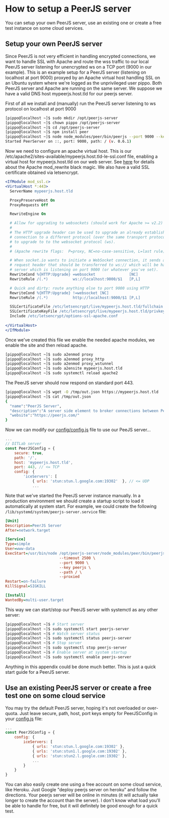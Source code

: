# How to setup a PeerJS server

You can setup your own PeerJS server, use an existing one or create a free test instance on some cloud services.

## Setup your own PeerJS server

Since PeerJS is not very efficient in handling encrypted connections, we want to handle SSL with Apache and route the wss traffic to our local PeerJS server listening for unencrypted ws on a TCP port (9000 in our example). This is an example setup for a PeerJS server (listening on localhost at port 9000) proxyed by an Apache virtual host handling SSL on an Ubuntu system where we're logged as the unprivileged user pippo. Both PeerJS server and Apache are running on the same server. We suppose we have a valid DNS host mypeerjs.host.tld for our peerjs server.

First of all we install and (manually) run the PeerJS server listening to ws protocol on localhost at port 9000
```bash
[pippo@localhost ~]$ sudo mkdir /opt/peerjs-server
[pippo@localhost ~]$ chown pippo /opt/peerjs-server 
[pippo@localhost ~]$ cd /opt/peerjs-server
[pippo@localhost ~]$ npm install peer
[pippo@localhost ~]$ node node_modules/peer/bin/peerjs --port 9000 --key peerjs --path / --proxied
Started PeerServer on ::, port: 9000, path: / (v. 0.6.1)
```
Now we need to configure an apache virtual host. This is our /etc/apache2/sites-available/mypeerjs.host.tld-le-ssl.conf file, enabling a virtual host for mypeerjs.host.tld on our web server. See [here](https://stackoverflow.com/questions/27526281/websockets-and-apache-proxy-how-to-configure-mod-proxy-wstunnel) for details about the Apache mod_rewrite black magic. We also have a valid SSL certificate obtained via letsencrypt.
```apache
<IfModule mod_ssl.c>
<VirtualHost *:443>
  ServerName mypeerjs.host.tld

  ProxyPreserveHost On
  ProxyRequests Off

  RewriteEngine On

  # Allow for upgrading to websockets (should work for Apache >= v2.2)
  #
  # The HTTP upgrade header can be used to upgrade an already established client/server
  # connection to a different protocol (over the same transport protocol). Here we want
  # to upgrade to to the websocket protocol (ws).
  #
  # (Apache rewrite flags:  P=proxy, NC=no-case-sensitive, L=last rule)

  # When socket.io wants to initiate a WebSocket connection, it sends an "upgrade: websocket"
  # request header that should be transferred to ws:// which will be handled by the PeerJS
  # server which is listening on port 9000 (or whatever you've set).
  RewriteCond %{HTTP:Upgrade} =websocket               [NC]
  RewriteRule /(.*)           ws://localhost:9000/$1   [P,L]

  # Quick and dirty: route anything else to port 9000 using HTTP
  RewriteCond %{HTTP:Upgrade} !=websocket [NC]
  RewriteRule /(.*)           http://localhost:9000/$1 [P,L]

  SSLCertificateFile /etc/letsencrypt/live/mypeerjs.host.tld/fullchain.pem
  SSLCertificateKeyFile /etc/letsencrypt/live/mypeerjs.host.tld/privkey.pem
  Include /etc/letsencrypt/options-ssl-apache.conf
  
</VirtualHost>
</IfModule>
```
Once we've created this file we enable the needed apache modules, we enable the site and then reload apache.
```bash
[pippo@localhost ~]$ sudo a2enmod proxy
[pippo@localhost ~]$ sudo a2enmod proxy_http
[pippo@localhost ~]$ sudo a2enmod proxy_wstunnel
[pippo@localhost ~]$ sudo a2ensite mypeerjs.host.tld
[pippo@localhost ~]$ sudo systemctl reload apache2
```
The PeerJS server should now respond on standard port 443.
```bash
[pippo@localhost ~]$ wget -O /tmp/out.json https://mypeerjs.host.tld
[pippo@localhost ~]$ cat /tmp/out.json
{
  "name":"PeerJS Server",
  "description":"A server side element to broker connections between PeerJS clients.",
  "website":"https://peerjs.com/"
}
```
Now we can modify our [config/config.js](config/config.js) file to use our PeeJS server...

```javascript
...
// DITLab server
const PeerJSConfig = {
    secure: true,
    path: '/',
    host: 'mypeerjs.host.tld',
    port: 443, // <= TCP
    config: {
        'iceServers': [
            { urls: 'stun:stun.l.google.com:19302'  }, // <= UDP
            ...
```
Note that we've started the PeerJS server instance manually. In a production environment we should create a startup script to load it automatically at system start. For example, we could create the following `/lib/systemd/system/peerjs-server.service` file:
```ini
[Unit]
Description=PeerJS Server
After=network.target

[Service]
Type=simple
User=www-data
ExecStart=/usr/bin/node /opt/peerjs-server/node_modules/peer/bin/peerjs \
                        --timeout 2500 \
                        --port 9000 \
                        --key peerjs \
                        --path / \
                        --proxied
Restart=on-failure
KillSignal=SIGKILL

[Install]
WantedBy=multi-user.target
```
This way we can start/stop our PeerJS server with systemctl as any other server:
```bash
[pippo@localhost ~]$ # Start server
[pippo@localhost ~]$ sudo systemctl start peerjs-server
[pippo@localhost ~]$ # Watch server status
[pippo@localhost ~]$ sudo systemctl status peerjs-server
[pippo@localhost ~]$ # Stop server
[pippo@localhost ~]$ sudo systemctl stop peerjs-server
[pippo@localhost ~]$ # Enable server at system startup
[pippo@localhost ~]$ sudo systemctl enable peerjs-server
```
Anything in this appendix could be done much better. This is just a quick start guide for a PeerJS server.



## Use an existing PeerJS server or create a free test one on some cloud service

You may try the default PeerJS server, hoping it's not overloaded or over-quota. Just leave secure, path, host, port keys empty for PeerJSConfig in your [config.js](/config/config.js) file:
```js
...
const PeerJSConfig = {
    config: {
        iceServers: [
            { urls: 'stun:stun.l.google.com:19302' },
            { urls: 'stun:stun1.l.google.com:19302' },
            { urls: 'stun:stun2.l.google.com:19302' },
            ...
        }
    }
}

```
You can also easily create one using a free account on some cloud service, like Heroku. Just Google "deploy peerjs server on heroku" and follow the directions. Your peerjs server will be online in minutes (it will actually take longer to create the account than the server). I don't know what load you'll be able to handle for free, but it will definitely be good enough for a quick test.

